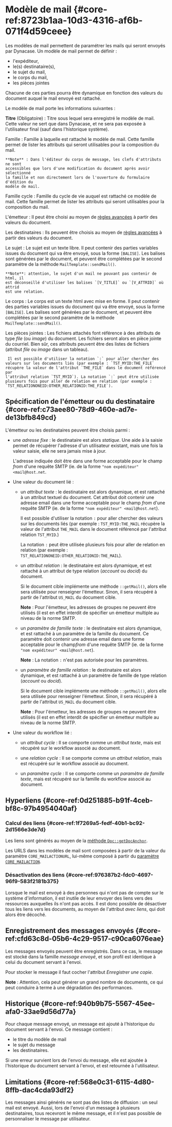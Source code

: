 # Modèle de mail {#core-ref:8723b1aa-10d3-4316-af6b-071f4d59ceee}

Les modèles de mail permettent de paramétrer les mails qui seront envoyés par
Dynacase. Un modèle de mail permet de définir :

*   l'expéditeur,
*   le(s) destinataire(s),
*   le sujet du mail,
*   le corps du mail,
*   les pièces jointes

Chacune de ces parties pourra être dynamique en fonction des valeurs du document
auquel le mail envoyé est rattaché.

Le modèle de mail porte les informations suivantes :

**Titre** (Obligatoire)
:   Titre sous lequel sera enregistré le modèle de mail. Cette valeur ne sert
    que dans Dynacase, et ne sera pas exposée à l'utilisateur final (sauf dans
    l'historique système).

Famille
:   Famille à laquelle est rattaché le modèle de mail. Cette famille permet de
    lister les attributs qui seront utilisables pour la composition du mail.
    
    **Note** : Dans l'éditeur du corps de message, les clefs d'attributs ne sont
    accessibles que lors d'une modification du document après avoir sélectionné
    la famille et non directement lors de l'ouverture du formulaire d'édition du
    modèle de mail.

Famille cycle
:   Famille du cycle de vie auquel est rattaché ce modèle de mail. Cette famille
    permet de lister les attributs qui seront utilisables pour la composition du
    mail.

L'émetteur
:   Il peut être choisi au moyen de [règles avancées][emetteur_destinataire] à
    partir des valeurs du document.

Les destinataires
:   Ils peuvent être choisis au moyen de
    [règles avancées][emetteur_destinataire] à partir des valeurs du document.

Le sujet
:   Le sujet est un texte libre. Il peut contenir des parties variables issues
    du document qui va être envoyé, sous la forme `[BALISE]`.
    Les balises sont générées par le document, et peuvent être complétées par le
    second paramètre de la méthode `MailTemplate::sendMail()`.
    
    **Note**: attention, le sujet d'un mail ne pouvant pas contenir de html, il
    est déconseillé d'utiliser les balises `[V_TITLE]` ou `[V_ATTRID]` où attrid
    est une relation.

Le corps
:   Le corps est un texte html avec mise en forme. Il peut contenir des parties
    variables issues du document qui va être envoyé, sous la forme `[BALISE]`.
    Les balises sont générées par le document, et peuvent être complétées par le
    second paramètre de la méthode `MailTemplate::sendMail()`.

Les pièces jointes
:   Les fichiers attachés font référence à des attributs de type *file* (ou
    *image*) du document. Les fichiers seront alors en pièce jointe du courriel.
    Bien sûr, ces attributs peuvent être des listes de fichiers (attribut
    *file* ou *image* dans un tableau).
    
     Il est possible d'utiliser la notation `:` pour aller chercher des
    valeurs sur les documents liés (par exemple : `TST_MYID:THE_FILE`
    récupère la valeur de l'attribut `THE_FILE` dans le document référencé par
    l'attribut relation `TST_MYID`). La notation `:` peut être utilisée
    plusieurs fois pour aller de relation en relation (par exemple :
    `TST_RELATIONONEID:OTHER_RELATIONID:THE_FILE`).

## Spécification de l'émetteur ou du destinataire {#core-ref:c73aee80-78d9-460e-ad7e-de13bfb849cd}

L'émetteur ou les destinataires peuvent être choisis parmi :

*   une *adresse fixe* : le destinataire est alors *statique*. Une aide à la
    saisie permet de récupérer l'adresse d'un utilisateur existant, mais une
    fois la valeur saisie, elle ne sera jamais mise à jour.
    
    L'adresse indiquée doit être dans une forme acceptable pour le champ
    *from* d'une requête SMTP (ie. de la forme
    `"nom expéditeur" <mail@host.net`.

*   Une valeur du document lié :
    
    *   un *attribut texte* : le destinataire est alors dynamique, et est
        rattaché à un attribut textuel du document. Cet attribut doit
        contenir une adresse email dans une forme acceptable pour le champ
        *from* d'une requête SMTP (ie. de la forme
        `"nom expéditeur" <mail@host.net`).
        
        Il est possible d'utiliser la notation `:` pour aller chercher des
        valeurs sur les documents liés (par exemple : `TST_MYID:THE_MAIL`
        récupère la valeur de l'attribut `THE_MAIL` dans le document référencé
        par l'attribut relation `TST_MYID`.)
        
        La notation `:` peut être utilisée plusieurs fois pour aller de relation
        en relation (par exemple :
        `TST_RELATIONONEID:OTHER_RELATIONID:THE_MAIL`).
    
    *   un *attribut relation* : le destinataire est alors dynamique, et est
        rattaché à un attribut de type relation (*account* ou *docid*) du
        document.
        
        Si le document cible implémente une méthode `::getMail()`, alors elle
        sera utilisée pour renseigner l'émetteur. Sinon, il sera récupéré à
        partir de l'attribut `US_MAIL` du document cible.
        
        **Note** : Pour l'émetteur, les adresses de groupes ne peuvent être
        utilisés (il est en effet interdit de spécifier un émetteur multiple
        au niveau de la norme SMTP.
    
    *   un *paramètre de famille texte* : le destinataire est alors
        dynamique, et est rattaché à un paramètre de la famille du document.
        Ce paramètre doit contenir une adresse email dans une forme
        acceptable pour le champ*from* d'une requête SMTP (ie. de la forme
        `"nom expéditeur" <mail@host.net`).
        
        **Note** : La notation `:` n'est pas autorisée pour les paramètres.
    
    *   un *paramètre de famille relation* : le destinataire est alors
        dynamique, et est rattaché à un paramètre de famille de type
        relation (*account* ou *docid*).
        
        Si le document cible implémente une méthode `::getMail()`, alors elle
        sera utilisée pour renseigner l'émetteur. Sinon, il sera récupéré à
        partir de l'attribut `US_MAIL` du document cible.
        
        **Note** : Pour l'émetteur, les adresses de groupes ne peuvent être
        utilisés (il est en effet interdit de spécifier un émetteur multiple
        au niveau de la norme SMTP.

*   Une valeur du workflow lié :
    
    *   un *attribut cycle* : Il se comporte comme un *attribut texte*, mais
        est récupéré sur le workflow associé au document.
    
    *   une *relation cycle* : Il se comporte comme un *attribut relation*,
        mais est récupéré sur le workflow associé au document.
    
    *   un *paramètre cycle* : Il se comporte comme un *paramètre de famille
        texte*, mais est récupéré sur la famille du workflow associé au
        document.

## Hyperliens {#core-ref:0d251885-b91f-4ceb-bf8c-97b4954040af}

### Calcul des liens {#core-ref:1f7269a5-fedf-40b1-bc92-2d1566e3de7d}

Les liens sont générés au moyen de la
[méthode `Doc::getDocAnchor`][getDocAnchor].

Les URLS dans les modèles de mail sont composées à partir de la valeur du
paramètre `CORE_MAILACTIONURL`, lui-même composé à partir
du [paramètre `CORE_MAILACTION`][CORE_MAILACTION].

### Désactivation des liens {#core-ref:976387b2-fdc0-4697-96f9-583f2181b375}

Lorsque le mail est envoyé à des personnes qui n'ont pas de compte sur le
système d'information, il est inutile de leur envoyer des liens vers des
ressources auxquelles ils n'ont pas accès. Il est donc possible de désactiver
tous les liens vers les documents, au moyen de l'attribut *avec liens*, qui doit
alors être décoché.

## Enregistrement des messages envoyés {#core-ref:cfd63c8d-05b6-4c29-9517-c90ca6076eae}

Les messages envoyés peuvent être enregistrés. Dans ce cas, le message est
stocké dans la famille *message envoyé*, et son profil est identique à celui du
document servant à l'envoi.

Pour stocker le message il faut cocher l'attribut *Enregistrer une copie*.

**Note** : Attention, cela peut générer un grand nombre de documents, ce qui
peut conduire à terme à une dégradation des performances.

## Historique {#core-ref:940b9b75-5567-45ee-afa0-33ae9d56d77a}

Pour chaque message envoyé, un message est ajouté à  l'historique du document
servant à l'envoi. Ce message contient :

* le titre du modèle de mail
* le sujet du message
* les destinataires.

Si une erreur survient lors de l'envoi du message, elle est ajoutée à
l'historique du document servant à l'envoi, et est retournée à l'utilisateur.

## Limitations {#core-ref:568e0c31-6115-4d80-8ffb-dac4cda93df2}

Les messages ainsi générés ne sont pas des listes de diffusion : un seul mail
est envoyé. Aussi, lors de l'envoi d'un message à plusieurs destinataires, tous
recevront le même message, et il n'est pas possible de personnaliser le message
par utilisateur.


<!-- links -->
[emetteur_destinataire]: #core-ref:c73aee80-78d9-460e-ad7e-de13bfb849cd
[getDocAnchor]: #core-ref:55e9c46c-2a10-4911-8243-7c913416648f
[CORE_MAILACTION]: #core-ref:c1d9e009-49a5-47a4-9104-4d044ea24aa3
